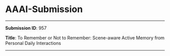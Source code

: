 # AAAI-Submission

***

**Submission ID**: 957

**Title**: To Remember or Not to Remember: Scene-aware Active Memory from Personal Daily Interactions

***
